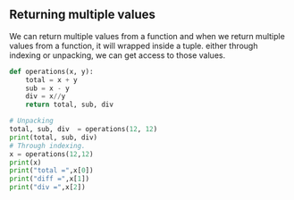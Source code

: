 ## Returning multiple values

We can return multiple values from a function and when we return multiple values from a function, it will wrapped inside a tuple.
either through indexing or unpacking, we can get access to those values.

```py
def operations(x, y):
    total = x + y
    sub = x - y
    div = x//y
    return total, sub, div

# Unpacking
total, sub, div  = operations(12, 12)
print(total, sub, div)
# Through indexing.
x = operations(12,12)
print(x)
print("total =",x[0])
print("diff =",x[1])
print("div =",x[2])
```
